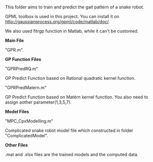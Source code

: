 This folder aims to train and predict the gait pattern of a snake robot. 

GPML toolbox is used in this project. You can install it on  http://gaussianprocess.org/gpml/code/matlab/doc/.

We also used fitrgp function in Matlab, while it can't be customed. 

__Main File__

"GPR.m".

__GP Function Files__

"GPRPredRQ.m" 

GP Predict Function based on Rational quadratic kernel function.

"GPRPredMatern.m" 

GP Predict Function based on Matérn kernel function. You also need to assign aother         parameter(1,3,5,7).

__Model Files__

"MPC_CpxModelling.m" 

Complicated snake robot model file which constructed in folder "ComplicatedModel".

__Other Files__

.mat and .xlsx files are the trained models and the computed data.
